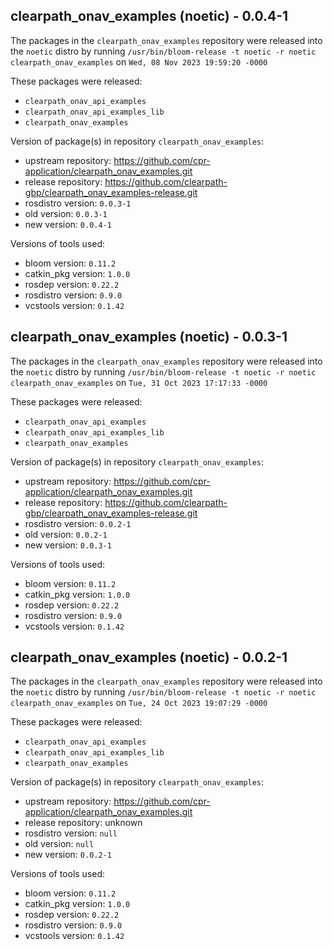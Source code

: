 ## clearpath_onav_examples (noetic) - 0.0.4-1

The packages in the `clearpath_onav_examples` repository were released into the `noetic` distro by running `/usr/bin/bloom-release -t noetic -r noetic clearpath_onav_examples` on `Wed, 08 Nov 2023 19:59:20 -0000`

These packages were released:
- `clearpath_onav_api_examples`
- `clearpath_onav_api_examples_lib`
- `clearpath_onav_examples`

Version of package(s) in repository `clearpath_onav_examples`:

- upstream repository: https://github.com/cpr-application/clearpath_onav_examples.git
- release repository: https://github.com/clearpath-gbp/clearpath_onav_examples-release.git
- rosdistro version: `0.0.3-1`
- old version: `0.0.3-1`
- new version: `0.0.4-1`

Versions of tools used:

- bloom version: `0.11.2`
- catkin_pkg version: `1.0.0`
- rosdep version: `0.22.2`
- rosdistro version: `0.9.0`
- vcstools version: `0.1.42`


## clearpath_onav_examples (noetic) - 0.0.3-1

The packages in the `clearpath_onav_examples` repository were released into the `noetic` distro by running `/usr/bin/bloom-release -t noetic -r noetic clearpath_onav_examples` on `Tue, 31 Oct 2023 17:17:33 -0000`

These packages were released:
- `clearpath_onav_api_examples`
- `clearpath_onav_api_examples_lib`
- `clearpath_onav_examples`

Version of package(s) in repository `clearpath_onav_examples`:

- upstream repository: https://github.com/cpr-application/clearpath_onav_examples.git
- release repository: https://github.com/clearpath-gbp/clearpath_onav_examples-release.git
- rosdistro version: `0.0.2-1`
- old version: `0.0.2-1`
- new version: `0.0.3-1`

Versions of tools used:

- bloom version: `0.11.2`
- catkin_pkg version: `1.0.0`
- rosdep version: `0.22.2`
- rosdistro version: `0.9.0`
- vcstools version: `0.1.42`


## clearpath_onav_examples (noetic) - 0.0.2-1

The packages in the `clearpath_onav_examples` repository were released into the `noetic` distro by running `/usr/bin/bloom-release -t noetic -r noetic clearpath_onav_examples` on `Tue, 24 Oct 2023 19:07:29 -0000`

These packages were released:
- `clearpath_onav_api_examples`
- `clearpath_onav_api_examples_lib`
- `clearpath_onav_examples`

Version of package(s) in repository `clearpath_onav_examples`:

- upstream repository: https://github.com/cpr-application/clearpath_onav_examples.git
- release repository: unknown
- rosdistro version: `null`
- old version: `null`
- new version: `0.0.2-1`

Versions of tools used:

- bloom version: `0.11.2`
- catkin_pkg version: `1.0.0`
- rosdep version: `0.22.2`
- rosdistro version: `0.9.0`
- vcstools version: `0.1.42`


